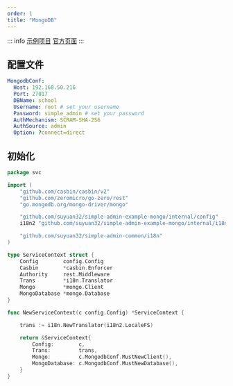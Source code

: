 ```yaml
---
order: 1
title: "MongoDB"
---
```


::: info
[示例项目](https://github.com/suyuan32/simple-admin-example-features/tree/main/mongo) [官方页面](https://github.com/mongodb/mongo-go-driver)
:::

## 配置文件

```yaml
MongodbConf:
  Host: 192.168.50.216
  Port: 27017
  DBName: school
  Username: root # set your username
  Password: simple_admin # set your password
  AuthMechanism: SCRAM-SHA-256
  AuthSource: admin
  Option: ?connect=direct
```

## 初始化

```go
package svc

import (
	"github.com/casbin/casbin/v2"
	"github.com/zeromicro/go-zero/rest"
	"go.mongodb.org/mongo-driver/mongo"

	"github.com/suyuan32/simple-admin-example-mongo/internal/config"
	i18n2 "github.com/suyuan32/simple-admin-example-mongo/internal/i18n"

	"github.com/suyuan32/simple-admin-common/i18n"
)

type ServiceContext struct {
	Config        config.Config
	Casbin        *casbin.Enforcer
	Authority     rest.Middleware
	Trans         *i18n.Translator
	Mongo         *mongo.Client
	MongoDatabase *mongo.Database
}

func NewServiceContext(c config.Config) *ServiceContext {

	trans := i18n.NewTranslator(i18n2.LocaleFS)

	return &ServiceContext{
		Config:        c,
		Trans:         trans,
		Mongo:         c.MongodbConf.MustNewClient(),
		MongoDatabase: c.MongodbConf.MustNewDatabase(),
	}
}
```
